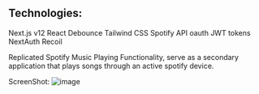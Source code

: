 Technologies:
---
Next.js v12
React
Debounce
Tailwind CSS
Spotify API
oauth JWT
tokens
NextAuth
Recoil

Replicated Spotify Music Playing Functionality, serve as a secondary application that plays songs through an active spotify device.

ScreenShot:
![image](https://user-images.githubusercontent.com/88166446/177025347-bda9a6d9-957e-4134-9ad5-38dc53a35dc1.png)
